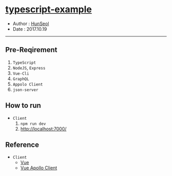# [typescript-example](https://github.com/Seolhun/typescript-example/)
- Author : [HunSeol](https://github.com/Seolhun)
- Date : 2017.10.19
---
## Pre-Reqirement
1. `TypeScript`
2. `NodeJS`, `Express`
3. `Vue-Cli`
4. `GraphQL`
6. `Appolo Client`
7. `json-server`

## How to run
- `Client`
  1. `npm run dev`
  2. [http://localhost:7000/](http://localhost:7000/)

## Reference
- `Client`
  - [Vue](https://vuejs.org/)
  - [Vue Apollo Client](https://github.com/akryum/vue-apollo)